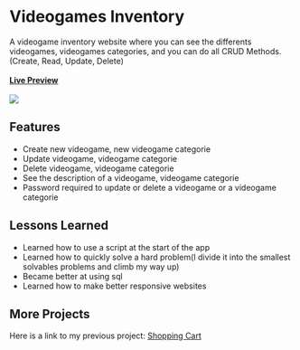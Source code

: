 <h1>Videogames Inventory</h1>
A videogame inventory website where you can see the differents videogames, videogames categories, and you can do all CRUD Methods.(Create, Read, Update, Delete)
</br></br><b><a href="https://inventory-application-production-4691.up.railway.app/" target="_blank">Live Preview</a></b>
</br></br><img src="https://github.com/user-attachments/assets/af00743a-454c-462b-9e17-bc0d10b5e85c">
<h2>Features</h2>
<ul>
  <li>Create new videogame, new videogame categorie</li>
  <li>Update videogame, videogame categorie</li>
  <li>Delete videogame, videogame categorie</li>
  <li>See the description of a videogame, videogame categorie</li>
  <li>Password required to update or delete a videogame or a videogame categorie</li>
</ul>
<h2>Lessons Learned</h2>
<ul>
  <li>Learned how to use a script at the start of the app</li>
  <li>Learned how to quickly solve a hard problem(I divide it into the smallest solvables problems and climb my way up)</li>
  <li>Became better at using sql</li>
  <li>Learned how to make better responsive websites</li>
</ul>
<h2>More Projects</h2>
<p>Here is a link to my previous project: <a href="https://github.com/Mustafa1908/shopping-cart">Shopping Cart</a></p>

